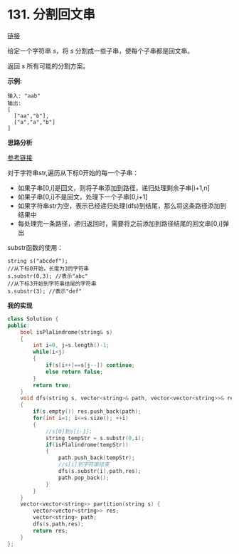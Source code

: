 # 131. 分割回文串

[链接](https://leetcode-cn.com/problems/palindrome-partitioning/description/)

给定一个字符串 *s*，将 *s* 分割成一些子串，使每个子串都是回文串。

返回 *s* 所有可能的分割方案。

**示例:**

```
输入: "aab"
输出:
[
  ["aa","b"],
  ["a","a","b"]
]
```

**思路分析**

[参考链接](https://github.com/arkingc/leetcode/blob/master/131.Palindrome%20Partitioning/README.md)

对于字符串str,遍历从下标0开始的每一个子串：

- 如果子串[0,i]是回文，则将子串添加到路径，递归处理剩余子串[i+1,n]
- 如果子串[0,i]不是回文，处理下一个子串[0,i+1]
- 如果字符串str为空，表示已经递归处理(dfs)到结尾，那么将这条路径添加到结果中
- 每处理完一条路径，递归返回时，需要将之前添加到路径结尾的回文串[0,i]弹出

substr函数的使用：

```
string s("abcdef");
//从下标0开始，长度为3的字符串
s.substr(0,3); //表示"abc"
//从下标3开始到字符串结尾的字符串
s.substr(3); //表示"def"
```

**我的实现**

```c++
class Solution {
public:
    bool isPlalindrome(string& s)
    {
        int i=0, j=s.length()-1;
        while(i<j)
        {
            if(s[i++]==s[j--]) continue;
            else return false;
        }
        return true;
    }
    void dfs(string s, vector<string>& path, vector<vector<string>>& res)
    {
        if(s.empty()) res.push_back(path);
        for(int i=1; i<=s.size(); ++i)
        {
            //s[0]到s[i-1];
            string tempStr = s.substr(0,i);
            if(isPlalindrome(tempStr))
            {
                path.push_back(tempStr);
                //s[i]到字符串结束
                dfs(s.substr(i),path,res);
                path.pop_back();
            }
        }
    }
    vector<vector<string>> partition(string s) {
        vector<vector<string>> res;
        vector<string> path;
        dfs(s,path,res);
        return res;
    }
};
```

